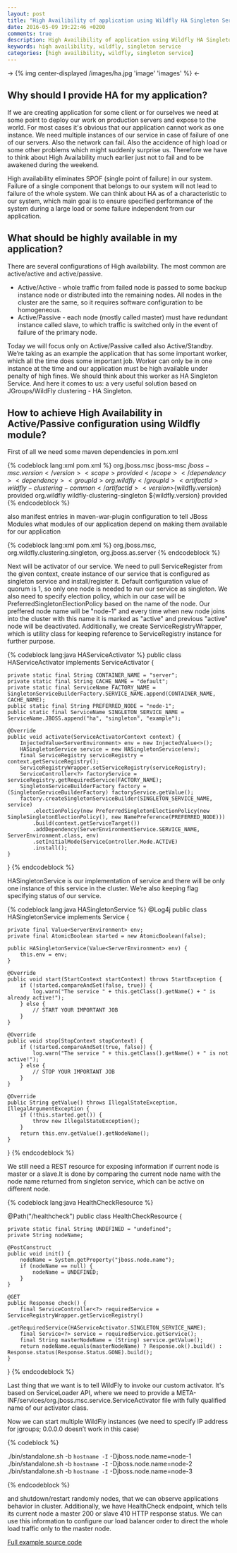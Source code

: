 ```yaml
---
layout: post
title: "High Availibility of application using Wildfly HA Singleton Service"
date: 2016-05-09 19:22:46 +0200
comments: true
description: High Availibility of application using Wildfly HA Singleton Service
keywords: high availibility, wildfly, singleton service
categories: [high availibility, wildfly, singleton service] 
---
```


-> {% img center-displayed /images/ha.jpg 'image' 'images' %} <-

Why should I provide HA for my application?
---------------------

If we are creating application for some client or for ourselves we need at some point to deploy our work on production servers and expose to the world. For most cases it's obvious that our application cannot work as one instance. We need multiple instances of our service in case of failure of one of our servers. Also the network can fail. Also the accidence of high load or some other problems which might suddenly surprise us. Therefore we have to think about High Availability much earlier just not to fail and to be awakened during the weekend.

<!-- more -->

High availability eliminates SPOF (single point of failure) in our system. Failure of a single component that belongs to our system will not lead to failure of the whole system. We can think about HA as of a characteristic to our system, which main goal is to ensure specified performance of the system during a large load or some failure independent from our application.

What should be highly available in my application?
---------------------

There are several configurations of High availability. The most common are active/active and active/passive.

- Active/Active - whole traffic from failed node is passed to some backup instance node or distributed into the remaining nodes. All nodes in the cluster are the same, so it requires software configuration to be homogeneous.
- Active/Passive - each node (mostly called master) must have redundant instance called slave, to which traffic is switched only in the event of failure of the primary node.

Today we will focus only on Active/Passive called also Active/Standby. We’re taking as an example the application that has some important worker, which all the time does some important job. Worker can only be in one instance at the time and our application must be high available under penalty of high fines. We should think about this worker as HA Singleton Service. And here it comes to us: a very useful solution based on JGroups/WildFly clustering - HA Singleton.


How to achieve High Availability in Active/Passive configuration using Wildfly module?
---------------------

First of all we need some maven dependencies in pom.xml

{% codeblock lang:xml pom.xml %}
<dependency>
	<groupId>org.jboss.msc</groupId>
	<artifactId>jboss-msc</artifactId>
	<version>${jboss-msc.version}</version>
	<scope>provided</scope>
</dependency>
<dependency>
	<groupId>org.wildfly</groupId>
	<artifactId>wildfly-clustering-common</artifactId>
	<version>${wildfly.version}</version>
	<scope>provided</scope>
</dependency>
<dependency>
	<groupId>org.wildfly</groupId>
	<artifactId>wildfly-clustering-singleton</artifactId>
	<version>${wildfly.version}</version>
	<scope>provided</scope>
</dependency>
{% endcodeblock %}

also manifest entries in maven-war-plugin configuration to tell JBoss Modules what modules of our application depend on making them available for our application

{% codeblock lang:xml pom.xml %}
<manifestEntries>
	<Dependencies>
	  org.jboss.msc,
	  org.wildfly.clustering.singleton,
	  org.jboss.as.server
	</Dependencies>
</manifestEntries>
{% endcodeblock %}

Next will be activator of our service. We need to pull ServiceRegister from the given context, create instance of our service that is configured as singleton service and install/register it. Default configuration value of quorum is 1, so only one node is needed to run our service as singleton. We also need to specify election policy, which in our case will be PreferredSingletonElectionPolicy based on the name of the node. Our preffered node name will be "node-1" and every time when new node joins into the cluster with this name it is marked as "active" and previous "active" node will be deactivated. Additionally, we create ServiceRegistryWrapper, which is utility class for keeping reference to ServiceRegistry instance for further purpose.

{% codeblock lang:java HAServiceActivator %}
public class HAServiceActivator implements ServiceActivator {

	private static final String CONTAINER_NAME = "server";
	private static final String CACHE_NAME = "default";
	private static final ServiceName FACTORY_NAME = SingletonServiceBuilderFactory.SERVICE_NAME.append(CONTAINER_NAME, CACHE_NAME);
	public static final String PREFERRED_NODE = "node-1";
	public static final ServiceName SINGLETON_SERVICE_NAME = ServiceName.JBOSS.append("ha", "singleton", "example");

	@Override
	public void activate(ServiceActivatorContext context) {
		InjectedValue<ServerEnvironment> env = new InjectedValue<>();
		HASingletonService service = new HASingletonService(env);
		final ServiceRegistry serviceRegistry = context.getServiceRegistry();
		ServiceRegistryWrapper.setServiceRegistry(serviceRegistry);
		ServiceController<?> factoryService = serviceRegistry.getRequiredService(FACTORY_NAME);
		SingletonServiceBuilderFactory factory = (SingletonServiceBuilderFactory) factoryService.getValue();
		factory.createSingletonServiceBuilder(SINGLETON_SERVICE_NAME, service)
			.electionPolicy(new PreferredSingletonElectionPolicy(new SimpleSingletonElectionPolicy(), new NamePreference(PREFERRED_NODE)))
			.build(context.getServiceTarget())
			.addDependency(ServerEnvironmentService.SERVICE_NAME, ServerEnvironment.class, env)
			.setInitialMode(ServiceController.Mode.ACTIVE)
			.install();
	}
}
{% endcodeblock %}

HASingletonService is our implementation of service and there will be only one instance of this service in the cluster. We’re also keeping flag specifying status of our service.

{% codeblock lang:java HASingletonService %}
@Log4j
public class HASingletonService implements Service<String> {

	private final Value<ServerEnvironment> env;
	private final AtomicBoolean started = new AtomicBoolean(false);

	public HASingletonService(Value<ServerEnvironment> env) {
		this.env = env;
	}

	@Override
	public void start(StartContext startContext) throws StartException {
		if (!started.compareAndSet(false, true)) {
			log.warn("The service " + this.getClass().getName() + " is already active!");
		} else {
			// START YOUR IMPORTANT JOB
		}
	}

	@Override
	public void stop(StopContext stopContext) {
		if (!started.compareAndSet(true, false)) {
			log.warn("The service " + this.getClass().getName() + " is not active!");
		} else {
			// STOP YOUR IMPORTANT JOB
		}
	}

	@Override
	public String getValue() throws IllegalStateException, IllegalArgumentException {
		if (!this.started.get()) {
			throw new IllegalStateException();
		}
		return this.env.getValue().getNodeName();
	}
}
{% endcodeblock %}

We still need a REST resource for exposing information if current node is master or a slave.It is done by comparing the current node name with the node name returned from singleton service, which can be active on different node.

{% codeblock lang:java HealthCheckResource %}

@Path("/healthcheck")
public class HealthCheckResource {

	private static final String UNDEFINED = "undefined";
	private String nodeName;

	@PostConstruct
	public void init() {
		nodeName = System.getProperty("jboss.node.name");
		if (nodeName == null) {
			nodeName = UNDEFINED;
		}
	}

	@GET
	public Response check() {
		final ServiceController<?> requiredService = ServiceRegistryWrapper.getServiceRegistry()
			.getRequiredService(HAServiceActivator.SINGLETON_SERVICE_NAME);
		final Service<?> service = requiredService.getService();
		final String masterNodeName = (String) service.getValue();
		return nodeName.equals(masterNodeName) ? Response.ok().build() : Response.status(Response.Status.GONE).build();
	}
}
{% endcodeblock %}

Last thing that we want is to tell WildFly to invoke our custom activator. It's based on ServiceLoader API, where we need to provide a META-INF/services/org.jboss.msc.service.ServiceActivator file with fully qualified name of our activator class.

Now we can start multiple WildFly instances (we need to specify IP address for jgroups; 0.0.0.0 doesn’t work in this case)

{% codeblock %}

./bin/standalone.sh -b `hostname -I` -Djboss.node.name=node-1
./bin/standalone.sh -b `hostname -I` -Djboss.node.name=node-2
./bin/standalone.sh -b `hostname -I` -Djboss.node.name=node-3

{% endcodeblock %}

and shutdown/restart randomly nodes, that we can observe applications behavior in cluster. Additionally, we have HealthCheck endpoint, which tells its current node a master 200 or slave 410 HTTP response status. We can use this information to configure our load balancer order to direct the whole load traffic only to the master node.

[Full example source code](https://github.com/nikom1337/ha-singleton-service)